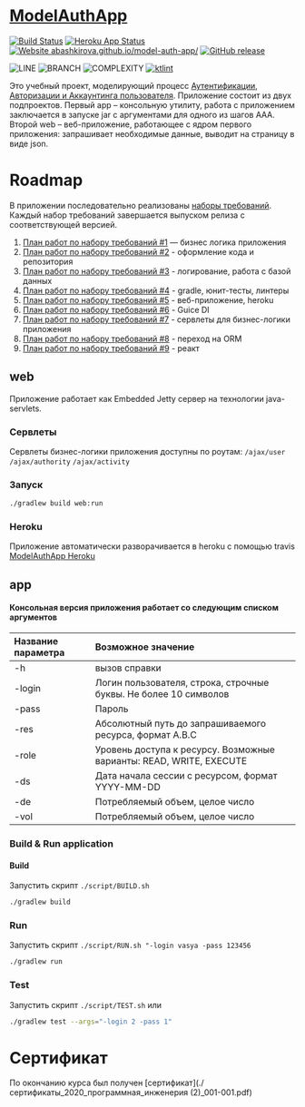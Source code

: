 # [ModelAuthApp](https://abashkirova.github.io/model-auth-app/)
[![Build Status](https://travis-ci.org/ABashkirova/model-auth-app.svg?branch=master)](https://travis-ci.org/ABashkirova/model-auth-app) 
[![Heroku App Status](http://heroku-shields.herokuapp.com/model-auth-app)](https://model-auth-app.herokuapp.com)
[![Website abashkirova.github.io/model-auth-app/](https://img.shields.io/website-up-down-green-red/https/abashkirova.github.io/model-auth-app/.svg)](https://abashkirova.github.io/model-auth-app/)
[![GitHub release](https://img.shields.io/github/release/ABashkirova/model-auth-app.svg)](https://GitHub.com/ABashkirova/model-auth-app/releases/)

![LINE](https://img.shields.io/badge/line--coverage-94%25-brightgreen.svg)
![BRANCH](https://img.shields.io/badge/branch--coverage-89%25-brightgreen.svg)
![COMPLEXITY](https://img.shields.io/badge/complexity-1,69-brightgreen.svg)
[![ktlint](https://img.shields.io/badge/code%20style-%E2%9D%A4-FF4081.svg)](https://ktlint.github.io/)

Это учебный проект, моделирующий процесс [Аутентификации, Авторизации и Аккаунтинга пользователя](https://ru.wikipedia.org/wiki/AAA_(информационная_безопасность)).
Приложение состоит из двух подпроектов. Первый app – консольную утилиту, работа с приложением заключается в запуске jar с аргументами для одного из шагов AAA. 
Второй web – веб-приложение, работающее с ядром первого приложения: запрашивает необходимые данные, выводит на страницу в виде json.

# Roadmap
В приложении последовательно реализованы [наборы требований](./docs/Requirements.md).
Каждый набор требований завершается выпуском релиза с соответствующей версией. 

1. [План работ по набору требований #1](./docs/Roadmap1.md) — бизнес логика приложения
2. [План работ по набору требований #2](./docs/Roadmap2.md) - оформление кода и репозитория
3. [План работ по набору требований #3](./docs/Roadmap3.md) - логирование, работа с базой данных
4. [План работ по набору требований #4](./docs/Roadmap4.md) - gradle, юнит-тесты, линтеры
5. [План работ по набору требований #5](./docs/Roadmap5.md) - веб-приложение, heroku
6. [План работ по набору требований #6](./docs/Roadmap6.md) - Guice DI
7. [План работ по набору требований #7](./docs/Roadmap7.md) - сервлеты для бизнес-логики приложения
8. [План работ по набору требований #8](./docs/Roadmap8.md) - переход на ORM
9. [План работ по набору требований #9](./docs/Roadmap9.md) - реакт

## web
Приложение работает как Embedded Jetty сервер на технологии java-servlets. 
### Сервлеты
Сервлеты бизнес-логики приложения доступны по роутам:
`/ajax/user`
`/ajax/authority`
`/ajax/activity`

### Запуск
```bash
./gradlew build web:run
```

### Heroku
Приложение автоматически разворачивается в heroku с помощью travis  
[ModelAuthApp Heroku](https://model-auth-app.herokuapp.com)

## app
#### Консольная версия приложения работает со следующим списком аргументов

| Название параметра | Возможное значение |
|:---|:---|
|-h | вызов справки|
|-login | Логин пользователя, строка, строчные буквы. Не более 10 символов |
|-pass | Пароль |
|-res | Абсолютный путь до запрашиваемого ресурса, формат A.B.C |
|-role | Уровень доступа к ресурсу. Возможные варианты: READ, WRITE, EXECUTE |
|-ds| Дата начала сессии с ресурсом, формат YYYY-MM-DD |
|-de | Потребляемый объем, целое число |
|-vol | Потребляемый объем, целое число |

### Build & Run application
#### Build 
Запустить скрипт `./script/BUILD.sh`
```bash
./gradlew build
```

### Run 
Запустить скрипт `./script/RUN.sh "-login vasya -pass 123456`
```bash
./gradlew run
```

### Test
Запустить скрипт `./script/TEST.sh`
или
```bash
./gradlew test --args="-login 2 -pass 1"
```

# Сертификат
По окончанию курса был получен [сертификат](./сертификаты_2020_программная_инженерия (2)_001-001.pdf)

